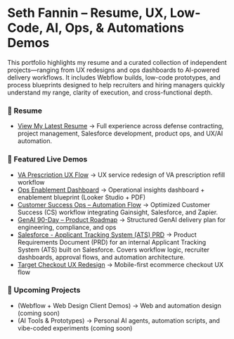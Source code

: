 # Seth Fannin – Resume, UX, Low-Code, AI, Ops, & Automations Demos

This portfolio highlights my resume and a curated collection of independent projects—ranging from UX redesigns and ops dashboards to AI-powered delivery workflows. It includes Webflow builds, low-code prototypes, and process blueprints designed to help recruiters and hiring managers quickly understand my range, clarity of execution, and cross-functional depth.


### 📄 Resume
- [View My Latest Resume](https://github.com/sethfannin/portfolio/blob/main/Resume/Seth-Fannin-Resume.pdf) → Full experience across defense contracting, project management, Salesforce development, product ops, and UX/AI automation.
  

### 🔗 Featured Live Demos
- [VA Prescription UX Flow](va-ux-demo/) → UX service redesign of VA prescription refill workflow  
- [Ops Enablement Dashboard](ops-readiness-demo/) → Operational insights dashboard + enablement blueprint (Looker Studio + PDF)
- [Customer Success Ops – Automation Flow](cs-ops-automation-flow/) → Optimized Customer Success (CS) workflow integrating Gainsight, Salesforce, and Zapier.
- [GenAI 90-Day – Product Roadmap](genai-ops-roadmap/) → Structured GenAI delivery plan for engineering, compliance, and ops
- [Salesforce - Applicant Tracking System (ATS) PRD](ats-prd-salesforce/) → Product Requirements Document (PRD) for an internal Applicant Tracking System (ATS) built on Salesforce. Covers workflow logic, recruiter         dashboards, approval flows, and automation architecture.
- [Target Checkout UX Redesign](target-checkout-demo/) → Mobile-first ecommerce checkout UX flow


### 🚀 Upcoming Projects
- (Webflow + Web Design Client Demos) → Web and automation design (coming soon)  
- (AI Tools & Prototypes) → Personal AI agents, automation scripts, and vibe-coded experiments (coming soon)
